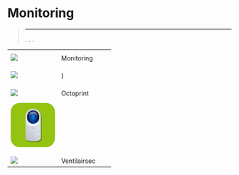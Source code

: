 
# Monitoring


>****
>. . .
> [](https://market.jeedom.com/index.php?v=d&p=market&type=plugin&categorie=monitoring) 


| | | | |
|--- | --- | --- | ---|
|<img src="monitoring2/monitoring2_icon.png" class="pluginLogo" width="100" />|Monitoring||[](monitoring2/index.md)[](monitoring2/beta/index.md)<br/>[](https://market.jeedom.com/index.php?v=d&p=market_display&id=3317)<br/>[](monitoring2/changelog.md)[](monitoring2/beta/changelog.md)|
|<img src="nut/nut_icon.png" class="pluginLogo" width="100" />|)||[](nut/index.md)<br/>[](https://market.jeedom.com/index.php?v=d&p=market_display&id=1500)<br/>[](nut/changelog.md)|
|<img src="octoprint/octoprint_icon.png" class="pluginLogo" width="100" />|Octoprint||[](octoprint/index.md)<br/>[](https://market.jeedom.com/index.php?v=d&p=market_display&id=3295)<br/>[](octoprint/changelog.md)|
|<img src="unifiprotect/beta/unifiprotect_icon.png" class="pluginLogo" width="100" />||<br/>|[](unifiprotect/beta/index.md)<br/>[](https://market.jeedom.com/index.php?v=d&p=market_display&id=4188)<br/>[](unifiprotect/beta/changelog.md)|
|<img src="ventilairsec/ventilairsec_icon.png" class="pluginLogo" width="100" />|Ventilairsec||[](ventilairsec/index.md)[](ventilairsec/beta/index.md)<br/>[](https://market.jeedom.com/index.php?v=d&p=market_display&id=3895)|
